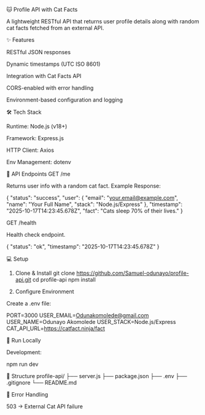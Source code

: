 🐱 Profile API with Cat Facts

A lightweight RESTful API that returns user profile details along with random cat facts fetched from an external API.


✨ Features

RESTful JSON responses

Dynamic timestamps (UTC ISO 8601)

Integration with Cat Facts API

CORS-enabled with error handling

Environment-based configuration and logging

🛠 Tech Stack

Runtime: Node.js (v18+)

Framework: Express.js

HTTP Client: Axios

Env Management: dotenv

📖 API Endpoints
GET /me

Returns user info with a random cat fact.
Example Response:

{
  "status": "success",
  "user": {
    "email": "your.email@example.com",
    "name": "Your Full Name",
    "stack": "Node.js/Express"
  },
  "timestamp": "2025-10-17T14:23:45.678Z",
  "fact": "Cats sleep 70% of their lives."
}

GET /health

Health check endpoint.

{ "status": "ok", "timestamp": "2025-10-17T14:23:45.678Z" }

💻 Setup
1. Clone & Install
git clone https://github.com/Samuel-odunayo/profile-api.git
cd profile-api
npm install

2. Configure Environment

Create a .env file:

PORT=3000
USER_EMAIL=Odunakomolede@gmail.com
USER_NAME=Odunayo Akomolede
USER_STACK=Node.js/Express
CAT_API_URL=https://catfact.ninja/fact

🏃 Run Locally

Development:

npm run dev


📁 Structure
profile-api/
├── server.js
├── package.json
├── .env
├── .gitignore
└── README.md

🔧 Error Handling

503 → External Cat API failure
